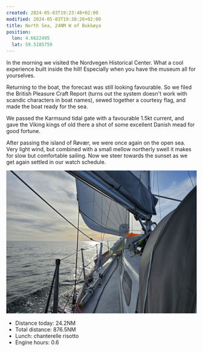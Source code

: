 ```yaml
---
created: 2024-05-03T19:23:48+02:00
modified: 2024-05-03T19:38:26+02:00
title: North Sea, 24NM W of Bukkøya
position:
  lon: 4.6622495
  lat: 59.5185759
---
```


In the morning we visited the Nordvegen Historical Center. What a cool experience built inside the hill! Especially when you have the museum all for yourselves.

Returning to the boat, the forecast was still looking favourable. So we filed the British Pleasure Craft Report (turns out the system doesn't work with scandic characters in boat names), sewed together a courtesy flag, and made the boat ready for the sea.

We passed the Karmsund tidal gate with a favourable 1.5kt current, and gave the Viking kings of old there a shot of some excellent Danish mead for good fortune.

After passing the island of Røvær, we were once again on the open sea. Very light wind, but combined with a small mellow northerly swell it makes for slow but comfortable sailing. Now we steer towards the sunset as we get again settled in our watch schedule.

![Image](../2024/1ceac2722e54f0e12605e4c9cb6459a6.jpg) 

* Distance today: 24.2NM
* Total distance: 876.5NM
* Lunch: chanterelle risotto
* Engine hours: 0.6
